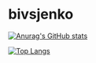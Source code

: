 # bivsjenko

[![Anurag's GitHub stats](https://github-readme-stats.vercel.app/api?username=bivtsjenko)](https://github.com/anuraghazra/github-readme-stats)

[![Top Langs](https://git-stats-kyngypb4h-gitintouch.vercel.app/api/top-langs/?username=bivtsjenko&layout=compact)](https://github.com/bivtsjenko/[git-stats](https://github.com/bivtsjenko/git-stats))


